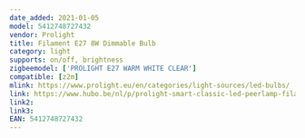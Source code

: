 ```yaml
---
date_added: 2021-01-05
model: 5412748727432
vendor: Prolight
title: Filament E27 8W Dimmable Bulb
category: light
supports: on/off, brightness
zigbeemodel: ['PROLIGHT E27 WARM WHITE CLEAR']
compatible: [z2m]
mlink: https://www.prolight.eu/en/categories/light-sources/led-bulbs/
link: https://www.hubo.be/nl/p/prolight-smart-classic-led-peerlamp-filament-e27-8w-dimbaar/917710.html
link2: 
link3: 
EAN: 5412748727432
---
```

